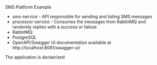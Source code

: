 SMS Platform Example

- sms-service - API responsible for sending and listing SMS messages
- processor-service - Consumes the messages from RabbitMQ and randomly replies with a success or failure
- RabbitMQ
- PostgreSQL
- OpenAPI/Swagger UI documentation available at http://localhost:8081/swagger-ui/

The application is dockerized
